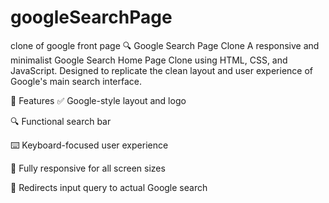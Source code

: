 # googleSearchPage
clone of google front page
🔍 Google Search Page Clone
A responsive and minimalist Google Search Home Page Clone using HTML, CSS, and JavaScript. Designed to replicate the clean layout and user experience of Google's main search interface.


🧾 Features
✅ Google-style layout and logo

🔍 Functional search bar

⌨️ Keyboard-focused user experience

📱 Fully responsive for all screen sizes

🔗 Redirects input query to actual Google search

